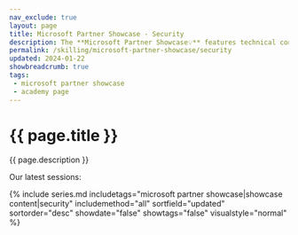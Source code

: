 ```yaml
---
nav_exclude: true
layout: page
title: Microsoft Partner Showcase - Security
description: The **Microsoft Partner Showcase💡** features technical conversations with Microsoft Partners and their solutions. Join Microsoft CSAs and Partners from around the world to get their perspectives on the tech industry and go hands-on with their solutions.
permalink: /skilling/microsoft-partner-showcase/security
updated: 2024-01-22
showbreadcrumb: true
tags: 
 - microsoft partner showcase
 - academy page
---
```


# {{ page.title }}

{{ page.description }}

Our latest sessions:

{% include series.md 
    includetags="microsoft partner showcase|showcase content|security" 
    includemethod="all" 
    sortfield="updated" sortorder="desc" showdate="false" 
    showtags="false" visualstyle="normal" 
%}